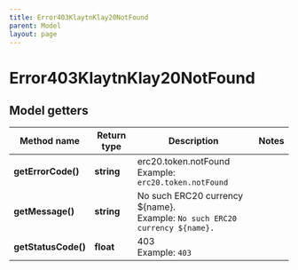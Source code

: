 ```yaml
---
title: Error403KlaytnKlay20NotFound
parent: Model
layout: page
---
```


# Error403KlaytnKlay20NotFound

## Model getters

Method name | Return type | Description | Notes
------------ | ------------- | ------------- | -------------
**getErrorCode()** | **string** | erc20.token.notFound <br>Example: `erc20.token.notFound` |
**getMessage()** | **string** | No such ERC20 currency ${name}. <br>Example: `No such ERC20 currency ${name}.` |
**getStatusCode()** | **float** | 403 <br>Example: `403` |

